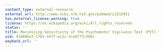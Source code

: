 ```yaml
---
content_type: external-resource
external_url: http://www.ncbi.nlm.nih.gov/pubmed/21532951
has_external_license_warning: true
license: https://en.wikipedia.org/wiki/All_rights_reserved
status: ''
title: Maximizing Sensitivity of the Psychomotor Vigilance Test (PVT) to Sleep Loss
uid: 934886af-17b5-447f-ac2c-5ce8f77c3b6c
wayback_url: ''
---
```

